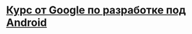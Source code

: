 <h1><a href="https://developer.android.com/courses/pathways/android-basics-kotlin-one">Курс от Google по разработке под Android</a></h1>

